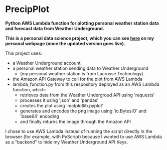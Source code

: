 # PrecipPlot
**Python AWS Lambda function for plotting personal weather station data and forecast data from Weather Underground.**

**This is a personal data science project, which you can see [here](https://israelsenlab.org/precipplot.html) on my personal webpage (once the updated version goes live).**

This project uses:
- a Weather Underground account 
- a personal weather station sending data to Weather Underground
  - (my personal weather station is from Lacrosse Technology)
- the Amazon API Gateway to call for the plot from AWS Lambda
- lambda_function.py from this respository deployed as an AWS Lambda function, which:
  - retrieves data from the Weather Undergroud API using 'requests'
  - processes it using 'json' and 'pandas'
  - creates the plot using 'matplotlib.pyplot'
  - generates and encodes the png image using 'io.BytesIO' and 'base64' encoding
  - and finally returns the image through the Amazon API

I chose to use AWS Lambda instead of running the script directly in the browser (for example, with PyScript) because I wanted to use AWS Lambda as a "backend" to hide my Weather Underground API Keys.

